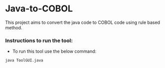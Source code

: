 # Java-to-COBOL
This project aims to convert the java code to COBOL code using rule based method.

### Instructions to run the tool:
- To run this tool use the below command:
```terminal
java ToolGUI.java
```
